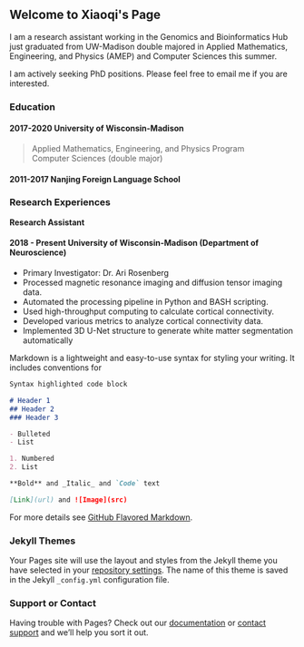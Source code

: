 ## Welcome to Xiaoqi's Page


I am a research assistant working in the Genomics and Bioinformatics Hub just graduated from UW-Madison double majored in Applied Mathematics, Engineering, and Physics (AMEP) and Computer Sciences this summer. 


I am actively seeking PhD positions. Please feel free to email me if you are interested. 

### Education
#### 2017-2020 University of Wisconsin-Madison
> Applied Mathematics, Engineering, and Physics Program <br>
> Computer Sciences (double major)
#### 2011-2017 Nanjing Foreign Language School

### Research Experiences
**Research Assistant**
#### 2018 - Present University of Wisconsin-Madison (Department of Neuroscience)                                 
- Primary Investigator: Dr. Ari Rosenberg
- Processed magnetic resonance imaging and diffusion tensor imaging data.
- Automated the processing pipeline in Python and BASH scripting.
- Used high-throughput computing to calculate cortical connectivity.
- Developed various metrics to analyze cortical connectivity data.
- Implemented 3D U-Net structure to generate white matter segmentation automatically

Markdown is a lightweight and easy-to-use syntax for styling your writing. It includes conventions for

```markdown
Syntax highlighted code block

# Header 1
## Header 2
### Header 3

- Bulleted
- List

1. Numbered
2. List

**Bold** and _Italic_ and `Code` text

[Link](url) and ![Image](src)
```

For more details see [GitHub Flavored Markdown](https://guides.github.com/features/mastering-markdown/).

### Jekyll Themes

Your Pages site will use the layout and styles from the Jekyll theme you have selected in your [repository settings](https://github.com/ahalxq/ahalxq.github.io/settings). The name of this theme is saved in the Jekyll `_config.yml` configuration file.

### Support or Contact

Having trouble with Pages? Check out our [documentation](https://docs.github.com/categories/github-pages-basics/) or [contact support](https://github.com/contact) and we’ll help you sort it out.
